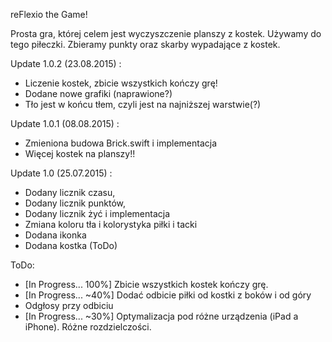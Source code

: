 reFlexio the Game!

Prosta gra, której celem jest wyczyszczenie planszy z kostek. Używamy do tego
piłeczki. Zbieramy punkty oraz skarby wypadające z kostek.

Update 1.0.2 (23.08.2015) :
  - Liczenie kostek, zbicie wszystkich kończy grę!
  - Dodane nowe grafiki (naprawione?) 
  - Tło jest w końcu tłem, czyli jest na najniższej warstwie(?)

Update 1.0.1 (08.08.2015) :
  - Zmieniona budowa Brick.swift i implementacja
  - Więcej kostek na planszy!!

Update 1.0 (25.07.2015) :
  - Dodany licznik czasu,
  - Dodany licznik punktów,
  - Dodany licznik żyć i implementacja
  - Zmiana koloru tła i kolorystyka piłki i tacki
  - Dodana ikonka
  - Dodana kostka (ToDo)


ToDo:
  - [In Progress... 100%] Zbicie wszystkich kostek kończy grę.
  - [In Progress... ~40%] Dodać odbicie piłki od kostki z boków i od góry
  - Odgłosy przy odbiciu
  - [In Progress... ~30%] Optymalizacja pod różne urządzenia (iPad a iPhone). Różne rozdzielczości.
